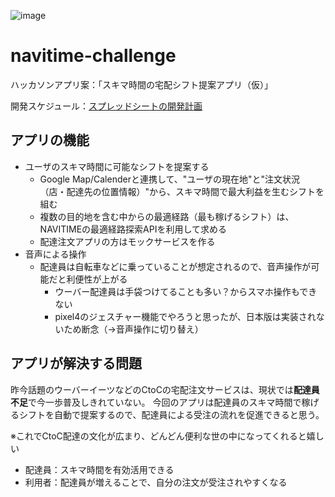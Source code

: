 ![image](https://user-images.githubusercontent.com/19544971/90310126-8d918980-df29-11ea-8dec-07a3f3e67af4.png)

# navitime-challenge

ハッカソンアプリ案：「スキマ時間の宅配シフト提案アプリ（仮）」

開発スケジュール：[スプレッドシートの開発計画](https://docs.google.com/spreadsheets/u/1/d/1JADgCvRZBICOabYKJMkdCKYy0vVKmNjFMdeH54cQFNw/edit?usp=drive_web&ouid=115497469233801365613)

## アプリの機能  
- ユーザのスキマ時間に可能なシフトを提案する
  - Google Map/Calenderと連携して、"ユーザの現在地"と"注文状況（店・配達先の位置情報）"から、スキマ時間で最大利益を生むシフトを組む
  - 複数の目的地を含む中からの最適経路（最も稼げるシフト）は、NAVITIMEの最適経路探索APIを利用して求める
  - 配達注文アプリの方はモックサービスを作る
- 音声による操作
  - 配達員は自転車などに乗っていることが想定されるので、音声操作が可能だと利便性が上がる
    - ウーバー配達員は手袋つけてることも多い？からスマホ操作もできない
    - pixel4のジェスチャー機能でやろうと思ったが、日本版は実装されないため断念（→音声操作に切り替え）
    

## アプリが解決する問題

昨今話題のウーバーイーツなどのCtoCの宅配注文サービスは、現状では**配達員不足**で今一歩普及しきれていない。
今回のアプリは配達員のスキマ時間で稼げるシフトを自動で提案するので、配達員による受注の流れを促進できると思う。

※これでCtoC配達の文化が広まり、どんどん便利な世の中になってくれると嬉しい

- 配達員：スキマ時間を有効活用できる
- 利用者：配達員が増えることで、自分の注文が受注されやすくなる
